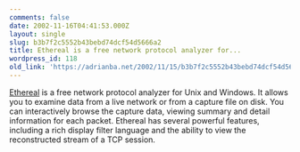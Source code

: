 ```yaml
---
comments: false
date: 2002-11-16T04:41:53.000Z
layout: single
slug: b3b7f2c5552b43bebd74dcf54d5666a2
title: Ethereal is a free network protocol analyzer for...
wordpress_id: 118
old_link: 'https://adrianba.net/2002/11/15/b3b7f2c5552b43bebd74dcf54d5666a2/'
---
```

[Ethereal](http://www.ethereal.com/) is a free network
protocol analyzer for Unix and Windows. It allows you to examine
data from a live network or from a capture file on disk. You can
interactively browse the capture data, viewing summary and detail
information for each packet. Ethereal has several powerful
features, including a rich display filter language and the ability
to view the reconstructed stream of a TCP session.

